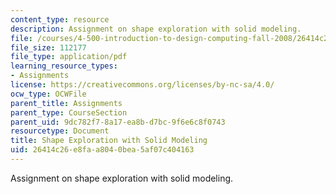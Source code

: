 ```yaml
---
content_type: resource
description: Assignment on shape exploration with solid modeling.
file: /courses/4-500-introduction-to-design-computing-fall-2008/26414c26e8faa8040bea5af07c404163_assn2.pdf
file_size: 112177
file_type: application/pdf
learning_resource_types:
- Assignments
license: https://creativecommons.org/licenses/by-nc-sa/4.0/
ocw_type: OCWFile
parent_title: Assignments
parent_type: CourseSection
parent_uid: 9dc782f7-8a17-ea8b-d7bc-9f6e6c8f0743
resourcetype: Document
title: Shape Exploration with Solid Modeling
uid: 26414c26-e8fa-a804-0bea-5af07c404163
---
```

Assignment on shape exploration with solid modeling.